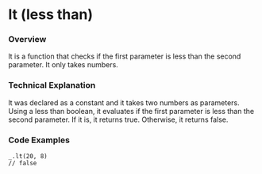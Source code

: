 # lt (less than)

### Overview

lt is a function that checks if the first parameter is less than the second parameter. It only takes numbers.


### Technical Explanation

lt was declared as a constant and it takes two numbers as parameters. Using a less than boolean, it evaluates if the first parameter is less than the second parameter. If it is, it returns true. Otherwise, it returns false.

### Code Examples



```
_.lt(20, 8)
// false
```